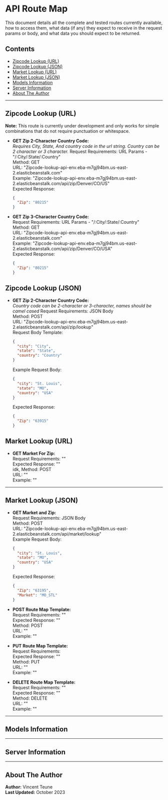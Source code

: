 # API Route Map

This document details all the complete and tested routes currently available, how to access them, what data (if any) they expect to receive in the request params or body, and what data you should expect to be returned.

## Contents

- [Zipcode Lookup (URL)](#zipcode-lookup-url)
- [Zipcode Lookup (JSON)](#zipcode-lookup-json)
- [Market Lookup (URL)](#market-lookup-url)
- [Market Lookup (JSON)](#market-lookup-json)
- [Models Information](#models-information)
- [Server Information](#server-information)
- [About The Author](#about-the-author)

---

## Zipcode Lookup (URL)

**Note:** This route is currently under development and only works for simple combinations that do not require punctuation or whitespace.

- **GET Zip 2-Character Country Code:** </br>
  _Requires City, State, And country code in the url string. Country can be 2 character or 3 character._
  Request Requirements: URL Params - "/:City/:State/:Country" </br>
  Method: GET <br>
  URL: "Zipcode-lookup-api-env.eba-m7gj94bm.us-east-2.elasticbeanstalk.com" </br>
  Example: "Zipcode-lookup-api-env.eba-m7gj94bm.us-east-2.elasticbeanstalk.com/api/zip/Denver/CO/US" </br>
  Expected Response: </br>

  ```json
  {
  	"Zip": "80215"
  }
  ```

- **GET Zip 3-Character Country Code:** </br>
  Request Requirements: URL Params - "/:City/:State/:Country" </br>
  Method: GET <br>
  URL: "Zipcode-lookup-api-env.eba-m7gj94bm.us-east-2.elasticbeanstalk.com" </br>
  Example: "Zipcode-lookup-api-env.eba-m7gj94bm.us-east-2.elasticbeanstalk.com/api/zip/Denver/CO/USA" </br>
  Expected Response: </br>

  ```json
  {
  	"Zip": "80215"
  }
  ```

## Zipcode Lookup (JSON)

- **GET Zip 2-Character Country Code:** </br>
  _Country code can be 2-character or 3-character, names should be camel cased_
  Request Requirements: JSON Body </br>
  Method: POST <br>
  URL: "Zipcode-lookup-api-env.eba-m7gj94bm.us-east-2.elasticbeanstalk.com/api/zip/lookup" </br>
  Request Body Template:

  ```json
  {
  	"city": "City",
  	"state": "State",
  	"country": "Country"
  }
  ```

  Example Request Body: </br>

  ```json
  {
  	"city": "St. Louis",
  	"state": "MO",
  	"country": "USA"
  }
  ```

  Expected Response: </br>

  ```json
  {
  	"Zip": "63915"
  }
  ```

## Market Lookup (URL)

- **GET Market For Zip:** </br>
  Request Requirements: "" </br>
  Expected Response: "" </br>idk,
  Method: POST <br>
  URL: "" </br>
  Example: "" </br>

---

## Market Lookup (JSON)

- **GET Market and Zip:** </br>
  Request Requirements: JSON Body </br>
  Method: POST <br>
  URL: "Zipcode-lookup-api-env.eba-m7gj94bm.us-east-2.elasticbeanstalk.com/api/market/lookup" </br>
  Example Request Body: </br>

  ```json
  {
  	"city": "St. Louis",
  	"state": "MO",
  	"country": "USA"
  }
  ```

  Expected Response: </br>

  ```json
  {
  	"Zip": "63195",
  	"Market": "MO_STL"
  }
  ```

- **POST Route Map Template:** </br>
  Request Requirements: "" </br>
  Expected Response: "" </br>
  Method: POST <br>
  URL: "" </br>
  Example: "" </br>

- **PUT Route Map Template:** </br>
  Request Requirements: </br>
  Expected Response: "" </br>
  Method: PUT <br>
  URL: "" </br>
  Example: "" </br>

- **DELETE Route Map Template:** </br>
  Request Requirements: "" </br>
  Expected Response: "" </br>
  Method: DELETE <br>
  URL: "" </br>
  Example: "" </br>

---

## Models Information

---

## Server Information

---

## About The Author

**Author:** Vincent Teune </br>
**Last Updated:** October 2023
